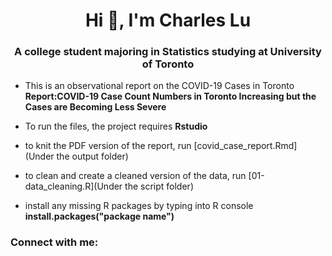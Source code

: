 <h1 align="center">Hi 👋, I'm Charles Lu</h1>
<h3 align="center">A college student majoring in Statistics studying at University of Toronto</h3>

- This is an observational report on the COVID-19 Cases in Toronto **Report:COVID-19 Case Count Numbers in Toronto Increasing but the Cases are Becoming Less Severe**

- To run the files, the project requires **Rstudio**

- to knit the PDF version of the report, run [covid_case_report.Rmd](Under the output folder)

- to clean and create a cleaned version of the data, run [01-data_cleaning.R](Under the script folder)

- install any missing R packages by typing into R console **install.packages("package name")**

<h3 align="left">Connect with me:</h3>
<p align="left">
</p>

